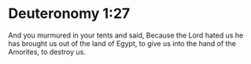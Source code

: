 # Deuteronomy 1:27

And you murmured in your tents and said, Because the Lord hated us he has brought us out of the land of Egypt, to give us into the hand of the Amorites, to destroy us.
